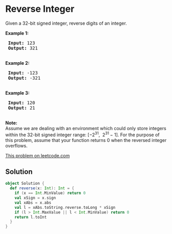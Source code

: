 # Reverse Integer

<p>Given a 32-bit signed integer, reverse digits of an integer.</p>
 
 <p><strong>Example 1:</strong></p>
 
 <pre>
 <strong>Input:</strong> 123
 <strong>Output:</strong> 321
 </pre>
 
 <p><strong>Example 2:</strong></p>
 
 <pre>
 <strong>Input:</strong> -123
 <strong>Output:</strong> -321
 </pre>
 
 <p><strong>Example 3:</strong></p>
 
 <pre>
 <strong>Input:</strong> 120
 <strong>Output:</strong> 21
 </pre>
 
 <p><strong>Note:</strong><br />
 Assume we are dealing with an environment which could only store integers within the 32-bit signed integer range: [&minus;2<sup>31</sup>,&nbsp; 2<sup>31&nbsp;</sup>&minus; 1]. For the purpose of this problem, assume that your function returns 0 when the reversed integer overflows.</p>


[This problem on leetcode.com](https://leetcode.com/problems/reverse-integer/)

## Solution

```scala
object Solution {
  def reverse(x: Int): Int = {
    if (x == Int.MinValue) return 0
    val xSign = x.sign
    val xAbs = x.abs
    val l = xAbs.toString.reverse.toLong * xSign
    if (l > Int.MaxValue || l < Int.MinValue) return 0
    return l.toInt
  }
}
```
